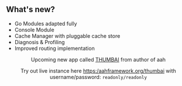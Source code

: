 ## What's new?

  * Go Modules adapted fully
  * Console Module
  * Cache Manager with pluggable cache store
  * Diagnosis & Profiling
  * Improved routing implementation

<div class="alert alert-info-green">
<p style="text-align:center">Upcoming new app called <a href="https://github.com/thumbai/thumbai" target="_blank">THUMBAI</a> from author of aah</p>
<p style="text-align:center">Try out live instance here <a href="https:/aahframework.org/thumbai" target="_blank">https:/aahframework.org/thumbai</a> with username/password: <code>readonly/readonly</code></p>
</div>